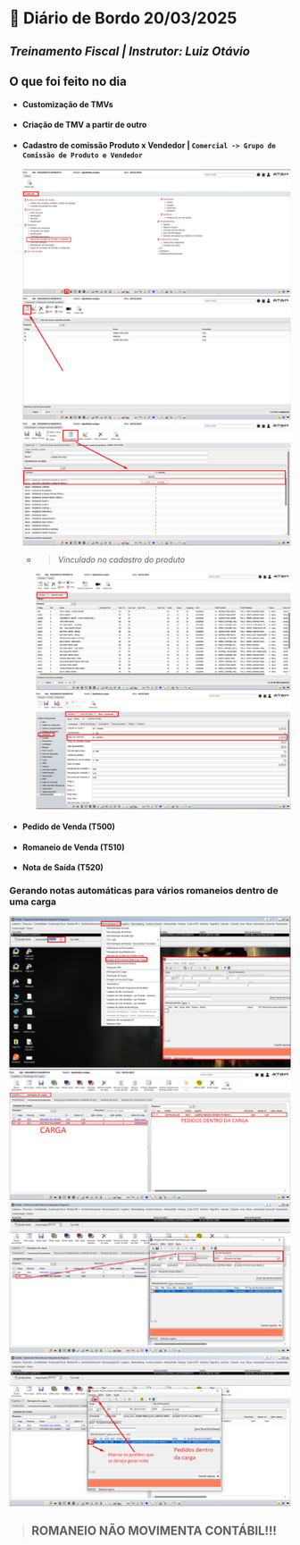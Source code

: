 # 📌 **Diário de Bordo 20/03/2025**
## *Treinamento Fiscal | Instrutor: Luiz Otávio*

## O que foi feito no dia

- #### Customização de TMVs
- #### Criação de TMV a partir de outro
- #### Cadastro de comissão Produto x Vendedor | `Comercial -> Grupo de Comissão de Produto e Vendedor`

    ![alt text](../imagens/Screenshot_290.png)
    ![alt text](../imagens/Screenshot_291.png)
    ![alt text](../imagens/Screenshot_292.png)

    - > *Vinculado no cadastro do produto*

        ![alt text](../imagens/Screenshot_293.png)
        ![alt text](../imagens/Screenshot_294.png)

- #### Pedido de Venda (T500)
- #### Romaneio de Venda (T510)
- #### Nota de Saída (T520)

### Gerando notas automáticas para vários romaneios dentro de uma carga
![alt text](../imagens/Screenshot_295.png)
![alt text](../imagens/Screenshot_296.png)
![alt text](../imagens/Screenshot_297.png)
![alt text](../imagens/Screenshot_298.png)

> ## ROMANEIO NÃO MOVIMENTA CONTÁBIL!!!